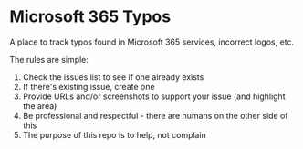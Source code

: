 # Microsoft 365 Typos
A place to track typos found in Microsoft 365 services, incorrect logos, etc.

The rules are simple:
1. Check the issues list to see if one already exists
2. If there's existing issue, create one
3. Provide URLs and/or screenshots to support your issue (and highlight the area)
4. Be professional and respectful - there are humans on the other side of this
5. The purpose of this repo is to help, not complain
